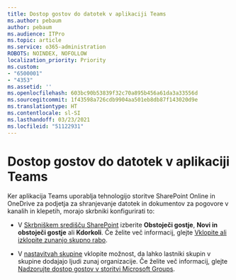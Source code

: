 ```yaml
---
title: Dostop gostov do datotek v aplikaciji Teams
ms.author: pebaum
author: pebaum
ms.audience: ITPro
ms.topic: article
ms.service: o365-administration
ROBOTS: NOINDEX, NOFOLLOW
localization_priority: Priority
ms.custom:
- "6500001"
- "4353"
ms.assetid: ''
ms.openlocfilehash: 603bc90b53839f32c70a895b456a61da3a33556d
ms.sourcegitcommit: 1f43598a726cdb9904aa501eb8db87f143020d9e
ms.translationtype: HT
ms.contentlocale: sl-SI
ms.lasthandoff: 03/23/2021
ms.locfileid: "51122931"
---
```

# <a name="guest-access-to-teams-files"></a>Dostop gostov do datotek v aplikaciji Teams

Ker aplikacija Teams uporablja tehnologijo storitve SharePoint Online in OneDrive za podjetja za shranjevanje datotek in dokumentov za pogovore v kanalih in klepetih, morajo skrbniki konfigurirati to:

- V [Skrbniškem središču SharePoint](https://admin.microsoft.com/sharepoint?page=sharing&modern=true) izberite **Obstoječi gostje**, **Novi in obstoječi gostje** ali **Kdorkoli**. Če želite več informacij, glejte [Vklopite ali izklopite zunanjo skupno rabo](https://docs.microsoft.com/sharepoint/turn-external-sharing-on-or-off).

- V [nastavitvah skupine](https://admin.microsoft.com/Adminportal/Home?source=applauncher#/Settings/Services/:/Settings/L1/O365Groups) vklopite možnost, da lahko lastniki skupin v skupine dodajajo ljudi zunaj organizacije. Če želite več informacij, glejte [Nadzorujte dostop gostov v storitvi Microsoft Groups](https://docs.microsoft.com/microsoftteams/teams-dependencies#control-guest-access-in-office-365-groups).
